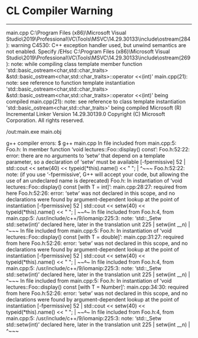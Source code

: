 # CL Compiler Warning
---
main.cpp
C:\Program Files (x86)\Microsoft Visual Studio\2019\Professional\VC\Tools\MSVC\14.29.30133\include\ostream(284): warning C4530: C++ exception handler used, but unwind semantics are not enabled. Specify /EHsc
C:\Program Files (x86)\Microsoft Visual Studio\2019\Professional\VC\Tools\MSVC\14.29.30133\include\ostream(269): note: while compiling class template member function 'std::basic_ostream<char,std::char_traits<char>> &std::basic_ostream<char,std::char_traits<char>>::operator <<(int)'
main.cpp(21): note: see reference to function template instantiation 'std::basic_ostream<char,std::char_traits<char>> &std::basic_ostream<char,std::char_traits<char>>::operator <<(int)' being compiled
main.cpp(21): note: see reference to class template instantiation 'std::basic_ostream<char,std::char_traits<char>>' being compiled
Microsoft (R) Incremental Linker Version 14.29.30139.0
Copyright (C) Microsoft Corporation.  All rights reserved.

/out:main.exe
main.obj

g++ compiler errors:
$ g++ main.cpp
In file included from main.cpp:5:
Foo.h: In member function ‘void lectures::Foo<T>::display() const’:
Foo.h:52:22: error: there are no arguments to ‘setw’ that depend on a template parameter, so a declaration of ‘setw’ must be available [-fpermissive]
   52 |         std::cout << setw(40) << typeid(*this).name() << "    ";
      |                      ^~~~
Foo.h:52:22: note: (if you use ‘-fpermissive’, G++ will accept your code, but allowing the use of an undeclared name is deprecated)
Foo.h: In instantiation of ‘void lectures::Foo<T>::display() const [with T = int]’:
main.cpp:28:27:   required from here
Foo.h:52:26: error: ‘setw’ was not declared in this scope, and no declarations were found by argument-dependent lookup at the point of instantiation [-fpermissive]
   52 |         std::cout << setw(40) << typeid(*this).name() << "    ";
      |                      ~~~~^~~~
In file included from Foo.h:4,
                 from main.cpp:5:
/usr/include/c++/9/iomanip:225:3: note: ‘std::_Setw std::setw(int)’ declared here, later in the translation unit
  225 |   setw(int __n)
      |   ^~~~
In file included from main.cpp:5:
Foo.h: In instantiation of ‘void lectures::Foo<T>::display() const [with T = double]’:
main.cpp:31:27:   required from here
Foo.h:52:26: error: ‘setw’ was not declared in this scope, and no declarations were found by argument-dependent lookup at the point of instantiation [-fpermissive]
   52 |         std::cout << setw(40) << typeid(*this).name() << "    ";
      |                      ~~~~^~~~
In file included from Foo.h:4,
                 from main.cpp:5:
/usr/include/c++/9/iomanip:225:3: note: ‘std::_Setw std::setw(int)’ declared here, later in the translation unit
  225 |   setw(int __n)
      |   ^~~~
In file included from main.cpp:5:
Foo.h: In instantiation of ‘void lectures::Foo<T>::display() const [with T = Number]’:
main.cpp:34:30:   required from here
Foo.h:52:26: error: ‘setw’ was not declared in this scope, and no declarations were found by argument-dependent lookup at the point of instantiation [-fpermissive]
   52 |         std::cout << setw(40) << typeid(*this).name() << "    ";
      |                      ~~~~^~~~
In file included from Foo.h:4,
                 from main.cpp:5:
/usr/include/c++/9/iomanip:225:3: note: ‘std::_Setw std::setw(int)’ declared here, later in the translation unit
  225 |   setw(int __n)
      |   ^~~~